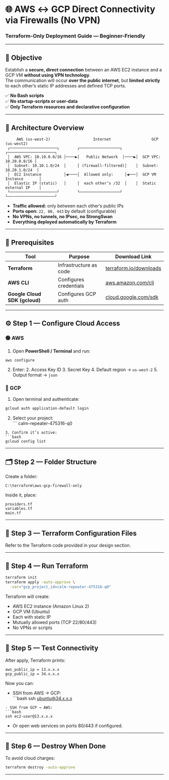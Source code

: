 # 🌐 AWS ↔ GCP Direct Connectivity via Firewalls (No VPN)
### Terraform-Only Deployment Guide — Beginner-Friendly

---

## 🎯 Objective
Establish a **secure, direct connection** between an AWS EC2 instance and a GCP VM **without using VPN technology**.  
The communication will occur **over the public internet**, but **limited strictly** to each other’s static IP addresses and defined TCP ports.

✅ **No Bash scripts**  
✅ **No startup-scripts or user-data**  
✅ **Only Terraform resources and declarative configuration**

---

## 🧱 Architecture Overview

```
     AWS (us-west-2)                   Internet                  GCP (us-west2)
 ┌─────────────────────┐        ┌──────────────────┐       ┌─────────────────────┐
 │  AWS VPC: 10.10.0.0/16 │────▶│   Public Network  │────▶│  GCP VPC: 10.20.0.0/16 │
 │  Subnet: 10.10.1.0/24  │     │ (firewall-filtered)│    │  Subnet: 10.20.1.0/24  │
 │  EC2 Instance          │◀────│  Allowed only:     │◀───│  GCP VM Instance       │
 │  Elastic IP (static)   │     │  each other’s /32  │    │  Static external IP    │
 └─────────────────────┘        └──────────────────┘       └─────────────────────┘
```

- **Traffic allowed:** only between each other’s public IPs
- **Ports open:** `22, 80, 443` by default (configurable)
- **No VPNs, no tunnels, no IPsec, no StrongSwan**
- **Everything deployed automatically by Terraform**

---

## 🧰 Prerequisites

| Tool                          | Purpose                | Download Link               |
| ----------------------------- | ---------------------- | --------------------------- |
| **Terraform**                 | Infrastructure as code | [terraform.io/downloads][1] |
| **AWS CLI**                   | Configures credentials | [aws.amazon.com/cli][2]     |
| **Google Cloud SDK (gcloud)** | Configures GCP auth    | [cloud.google.com/sdk][3]   |

---

## ⚙️ Step 1 — Configure Cloud Access

### 🟢 AWS
1. Open **PowerShell / Terminal** and run:
```bash
aws configure
```
2. Enter:
   2. Access Key ID
   3. Secret Key
   4. Default region → `us-west-2`
   5. Output format → `json`

### 🔵 GCP
1. Open terminal and authenticate:
```bash
gcloud auth application-default login
```
2. Select your project:  
	   \`\`\`
   calm-repeater-475316-q0
````
3. Confirm it’s active:
```bash
gcloud config list
````

---

## 🗂️ Step 2 — Folder Structure

Create a folder:

```
C:\terraform\aws-gcp-firewall-only
```

Inside it, place:

```
providers.tf
variables.tf
main.tf
```

---

## 📜 Step 3 — Terraform Configuration Files

Refer to the Terraform code provided in your design section.

---

## 🚀 Step 4 — Run Terraform

```bash
terraform init
terraform apply -auto-approve \
  -var="gcp_project_id=calm-repeater-475316-q0"
```

Terraform will create:
- AWS EC2 instance (Amazon Linux 2)
- GCP VM (Ubuntu)
- Each with static IP
- Mutually allowed ports (TCP 22/80/443)
- No VPNs or scripts

---

## 🧪 Step 5 — Test Connectivity

After apply, Terraform prints:
```
aws_public_ip = 13.x.x.x
gcp_public_ip = 34.x.x.x
```

Now you can:
- SSH from AWS → GCP:  
	  \`\`\`bash
  ssh ubuntu@34.x.x.x
````
- SSH from GCP → AWS:  
```bash
ssh ec2-user@13.x.x.x
````
- Or open web services on ports 80/443 if configured.

---

## 🧹 Step 6 — Destroy When Done
To avoid cloud charges:
```bash
terraform destroy -auto-approve
```

---

 

 



[1]:	https://developer.hashicorp.com/terraform/downloads
[2]:	https://aws.amazon.com/cli/
[3]:	https://cloud.google.com/sdk/docs/install
